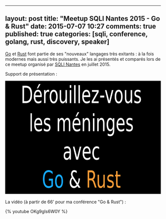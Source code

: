 
---
layout: post
title: "Meetup SQLI Nantes 2015 - Go & Rust"
date: 2015-07-07 10:27
comments: true
published: true
categories: [sqli, conference, golang, rust, discovery, speaker]
---

[Go](https://golang.org/) et [Rust](https://www.rust-lang.org/) font partie de ses "nouveaux" langages très exitants : à la fois modernes mais aussi très puissants.
Je les ai présentés et comparés lors de ce meetup organisé par [SQLI Nantes](http://www.sqli.com/) en juillet 2015.

Support de présentation :

[<img src="/images/prez-meetup-sqli-go-rust/cover.png" width="752" height="366" alt='Support de présentation de la conférence'>](http://blog.dlecan.com/meetupsqlinantes2015-prez/#2)

La vidéo (à partir de 66' pour ma conférence "Go & Rust") :

{% youtube OKg9gIs6W0Y %}
